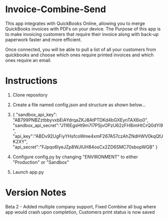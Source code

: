 # Invoice-Combine-Send

This app integrates with QuickBooks Online, allowing you to merge QuickBooks invoices with PDFs on your device. The Purpose of this app is to make invoicing customers that require their invoice along with back-up paperwork faster and more efficient.

Once connected, you will be able to pull a list of all your customers from quickbooks and choose which ones require printed invoices and which ones require an email.


# Instructions

1. Clone repository
2. Create a file named config.json and structure as shown below...
4. {
    "sandbox_api_key": "AB799PNBZztbbyvxbEiAYdrqaZKJ8AtPTDKd4bGXEynTAX6io0",
    "sandbox_api_secret":"J116EgsHt9m7I7PSjvOPzU62zFH8imHtCrQ0dYi9",
    "api_key":"ABDv92UgFiyYHsfcoWme4xmF267A57czAhZNdHWV0kqQfJK2XY",
    "api_secret":"FJpqo6lyeJZp8WJIUH84osCx2ZD6SMC70sbopWGB"
}

3. Configure config.py by changing "ENVIRONMENT" to either "Production" or "Sandbox"
4. Launch app.py


# Version Notes

Beta 2 - Added multiple company support, Fixed Combine all bug where app would crash upon completion, Customers print status is now saved